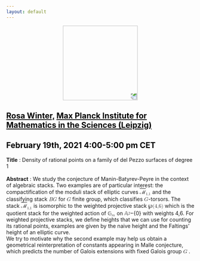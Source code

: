 ```yaml
---
layout: default
---
```


<p align="center">
  <img width="200" height="200" style="transform: rotate(0.5turn);" src="https://upload.wikimedia.org/wikipedia/commons/1/18/Rational_points_of_bounded_height_outside_the_27_lines_on_Clebsch%27s_diagonal_cubic_surface.png">
</p>

## <a href="https://personal-homepages.mis.mpg.de/winter/" style="color:black">Rosa Winter,</a> <a href="https://www.mis.mpg.de/" style="color:black">Max Planck Institute for Mathematics in the Sciences (Leipzig)</a>
## <c style="color:black">February 19th, 2021  4:00-5:00 pm CET</c>

<b>Title</b> : Density of rational points on a family of del Pezzo surfaces of degree 1
<br>
<br>
<b>Abstract</b> : We study the conjecture of Manin-Batyrev-Peyre in the context of algebraic stacks. Two examples are of particular interest: the compactification of the moduli stack of elliptic curves <span STYLE="text-decoration:overline" >&#8499;<math xmlns='http://www.w3.org/1998/Math/MathML'><msub><mi></mi><mi>1,1</mi></msub></math></span> and the classifying stack <math><mi>B</mi><mi>G</mi></math> for <math><mi>G</mi></math> finite group, which classifies <math><mi>G</mi></math>-torsors.  The stack <span STYLE="text-decoration:overline" >&#8499;<math xmlns='http://www.w3.org/1998/Math/MathML'><msub><mi></mi><mi>1,1</mi></msub></math></span> is isomorphic to the weighted projective stack &#8472;<math><mi>(</mi><mi>4</mi><mi>,</mi><mi>6</mi><mi>)</mi></math> which is the quotient stack for the weighted action of &#x1D53E;<math><msub><mi></mi><mi>m</mi></msub></math> on &#x1D538;<math><mover><mi></mi><mi>2</mi></mover></math>−{0} with weights 4,6.  For weighted projective stacks, we define heights that we can use for counting its rational points, examples are given by the naive height and the Faltings’ height of an elliptic curve. <br>
We  try  to  motivate  why  the  second  example  may  help  us  obtain  a  geometrical reinterpretation of constants appearing in Malle conjecture, which predicts the number of Galois extensions with fixed Galois group <math><mi>G</mi></math> .
